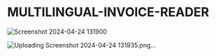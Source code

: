 # MULTILINGUAL-INVOICE-READER  
![Screenshot 2024-04-24 131900](https://github.com/bibasrairockz/MULTILINGUAL-INVOICE-READER/assets/130794180/45c9183b-8907-4306-b68b-31b1ba5cf054)  

![Uploading Screenshot 2024-04-24 131935.png…]()

